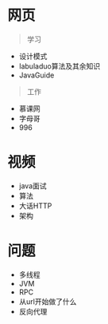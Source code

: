 # 网页

> 学习

- 设计模式
- labuladuo算法及其余知识
- JavaGuide

> 工作

- 慕课网
- 字母哥
- 996

# 视频

- java面试
- 算法
- 大话HTTP
- 架构

# 问题

- 多线程
- JVM
- RPC
- 从url开始做了什么
- 反向代理